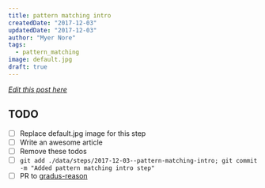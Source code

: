 ```yaml
---
title: pattern matching intro
createdDate: "2017-12-03"
updatedDate: "2017-12-03"
author: "Myer Nore"
tags:
  - pattern_matching
image: default.jpg
draft: true
---
```


_[Edit this post here](https://github.com/codekiln/gradus-reason/tree/master/data/steps/2017-12-03--pattern-matching-intro/index.md)_

## TODO

-   [ ] Replace default.jpg image for this step
-   [ ] Write an awesome article
-   [ ] Remove these todos
-   [ ] `git add ./data/steps/2017-12-03--pattern-matching-intro; git commit -m "Added pattern matching intro step"`
-   [ ] PR to [gradus-reason](https://github.com/codekiln/gradus-reason)
